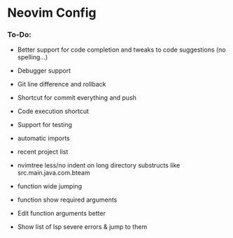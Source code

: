 # Neovim Config

### To-Do:

- Better support for code completion and tweaks to code suggestions (no spelling...)
- Debugger support

- Git line difference and rollback
- Shortcut for commit everything and push
- Code execution shortcut
- Support for testing

- automatic imports
- recent project list
- nvimtree less/no indent on long directory substructs like src.main.java.com.bteam
- function wide jumping
- function show required arguments
- Edit function arguments better
- Show list of lsp severe errors & jump to them
